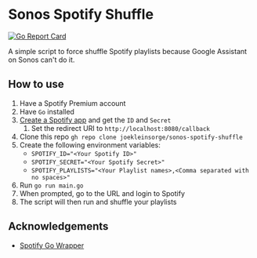 # Sonos Spotify Shuffle

[![Go Report Card](https://goreportcard.com/badge/joekleinsorge/sonos-spotify-shuffle)](https://goreportcard.com/report/joekleinsorge/sonos-spotify-shuffle)

A simple script to force shuffle Spotify playlists because Google Assistant on Sonos can't do it.

## How to use

1. Have a Spotify Premium account
2. Have `Go` installed
3. [Create a Spotify app](https://developer.spotify.com/my-applications/) and get the `ID` and `Secret`
   1. Set the redirect URI to `http://localhost:8080/callback`
4. Clone this repo `gh repo clone joekleinsorge/sonos-spotify-shuffle`
5. Create the following environment variables:
    - `SPOTIFY_ID="<Your Spotify ID>"`
    - `SPOTIFY_SECRET="<Your Spotify Secret>"`
    - `SPOTIFY_PLAYLISTS="<Your Playlist names>,<Comma separated with no spaces>"`
6. Run `go run main.go`
7. When prompted, go to the URL and login to Spotify
8. The script will then run and shuffle your playlists

## Acknowledgements

- [Spotify Go Wrapper](github.com/zmb3/spotify)
